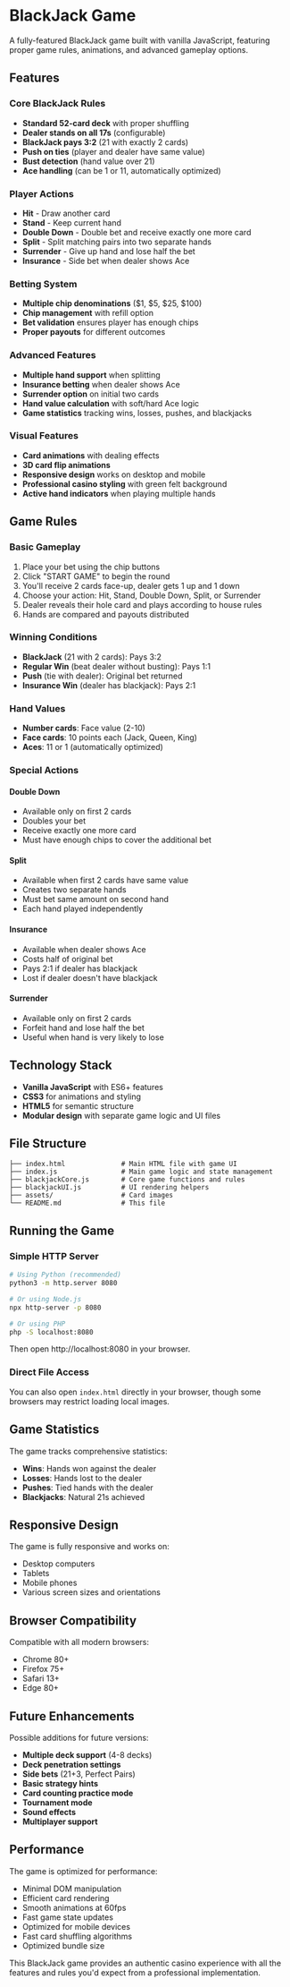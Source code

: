 # BlackJack Game

A fully-featured BlackJack game built with vanilla JavaScript, featuring proper game rules, animations, and advanced gameplay options.

## Features

### Core BlackJack Rules
- **Standard 52-card deck** with proper shuffling
- **Dealer stands on all 17s** (configurable)
- **BlackJack pays 3:2** (21 with exactly 2 cards)
- **Push on ties** (player and dealer have same value)
- **Bust detection** (hand value over 21)
- **Ace handling** (can be 1 or 11, automatically optimized)

### Player Actions
- **Hit** - Draw another card
- **Stand** - Keep current hand
- **Double Down** - Double bet and receive exactly one more card
- **Split** - Split matching pairs into two separate hands
- **Surrender** - Give up hand and lose half the bet
- **Insurance** - Side bet when dealer shows Ace

### Betting System
- **Multiple chip denominations** ($1, $5, $25, $100)
- **Chip management** with refill option
- **Bet validation** ensures player has enough chips
- **Proper payouts** for different outcomes

### Advanced Features
- **Multiple hand support** when splitting
- **Insurance betting** when dealer shows Ace
- **Surrender option** on initial two cards
- **Hand value calculation** with soft/hard Ace logic
- **Game statistics** tracking wins, losses, pushes, and blackjacks

### Visual Features
- **Card animations** with dealing effects
- **3D card flip animations** 
- **Responsive design** works on desktop and mobile
- **Professional casino styling** with green felt background
- **Active hand indicators** when playing multiple hands

## Game Rules

### Basic Gameplay
1. Place your bet using the chip buttons
2. Click "START GAME" to begin the round
3. You'll receive 2 cards face-up, dealer gets 1 up and 1 down
4. Choose your action: Hit, Stand, Double Down, Split, or Surrender
5. Dealer reveals their hole card and plays according to house rules
6. Hands are compared and payouts distributed

### Winning Conditions
- **BlackJack** (21 with 2 cards): Pays 3:2
- **Regular Win** (beat dealer without busting): Pays 1:1
- **Push** (tie with dealer): Original bet returned
- **Insurance Win** (dealer has blackjack): Pays 2:1

### Hand Values
- **Number cards**: Face value (2-10)
- **Face cards**: 10 points each (Jack, Queen, King)
- **Aces**: 11 or 1 (automatically optimized)

### Special Actions

#### Double Down
- Available only on first 2 cards
- Doubles your bet
- Receive exactly one more card
- Must have enough chips to cover the additional bet

#### Split
- Available when first 2 cards have same value
- Creates two separate hands
- Must bet same amount on second hand
- Each hand played independently

#### Insurance
- Available when dealer shows Ace
- Costs half of original bet
- Pays 2:1 if dealer has blackjack
- Lost if dealer doesn't have blackjack

#### Surrender
- Available only on first 2 cards
- Forfeit hand and lose half the bet
- Useful when hand is very likely to lose

## Technology Stack

- **Vanilla JavaScript** with ES6+ features
- **CSS3** for animations and styling
- **HTML5** for semantic structure
- **Modular design** with separate game logic and UI files

## File Structure

```
├── index.html              # Main HTML file with game UI
├── index.js                # Main game logic and state management
├── blackjackCore.js        # Core game functions and rules
├── blackjackUI.js          # UI rendering helpers
├── assets/                 # Card images
└── README.md               # This file
```

## Running the Game

### Simple HTTP Server
```bash
# Using Python (recommended)
python3 -m http.server 8080

# Or using Node.js
npx http-server -p 8080

# Or using PHP
php -S localhost:8080
```

Then open http://localhost:8080 in your browser.

### Direct File Access
You can also open `index.html` directly in your browser, though some browsers may restrict loading local images.

## Game Statistics

The game tracks comprehensive statistics:
- **Wins**: Hands won against the dealer
- **Losses**: Hands lost to the dealer
- **Pushes**: Tied hands with the dealer
- **Blackjacks**: Natural 21s achieved

## Responsive Design

The game is fully responsive and works on:
- Desktop computers
- Tablets
- Mobile phones
- Various screen sizes and orientations

## Browser Compatibility

Compatible with all modern browsers:
- Chrome 80+
- Firefox 75+
- Safari 13+
- Edge 80+

## Future Enhancements

Possible additions for future versions:
- **Multiple deck support** (4-8 decks)
- **Deck penetration settings**
- **Side bets** (21+3, Perfect Pairs)
- **Basic strategy hints**
- **Card counting practice mode**
- **Tournament mode**
- **Sound effects**
- **Multiplayer support**

## Performance

The game is optimized for performance:
- Minimal DOM manipulation
- Efficient card rendering
- Smooth animations at 60fps
- Fast game state updates
- Optimized for mobile devices
- Fast card shuffling algorithms
- Optimized bundle size

This BlackJack game provides an authentic casino experience with all the features and rules you'd expect from a professional implementation.
